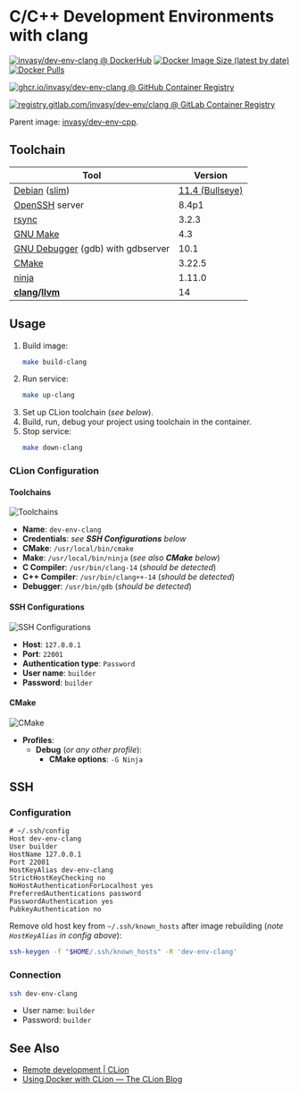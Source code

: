 # C/C++ Development Environments with clang

[![invasy/dev-env-clang @ DockerHub][badge-dockerhub]][dockerhub]
[![Docker Image Size (latest by date)][badge-size]][dockerhub]
[![Docker Pulls][badge-pulls]][dockerhub]

[![ghcr.io/invasy/dev-env-clang @ GitHub Container Registry][badge-github]][github]

[![registry.gitlab.com/invasy/dev-env/clang @ GitLab Container Registry][badge-gitlab]][gitlab]

Parent image: [invasy/dev-env-cpp](../cpp/README.md "invasy/dev-env-cpp").

## Toolchain
| Tool                                       | Version                     |
|--------------------------------------------|-----------------------------|
|   [Debian] ([slim])                        | [11.4 (Bullseye)][bullseye] |
|   [OpenSSH] server                         | 8.4p1                       |
|   [rsync]                                  | 3.2.3                       |
|   [GNU Make][make]                         | 4.3                         |
|   [GNU Debugger][gdb] (gdb) with gdbserver | 10.1                        |
|   [CMake]                                  | 3.22.5                      |
|   [ninja]                                  | 1.11.0                      |
| **[clang]/[llvm]**                         | 14                          |

## Usage
1. Build image:
    ```bash
    make build-clang
    ```
2. Run service:
    ```bash
    make up-clang
    ```
3. Set up CLion toolchain (_see below_).
4. Build, run, debug your project using toolchain in the container.
5. Stop service:
    ```bash
    make down-clang
    ```

### CLion Configuration
#### Toolchains
![Toolchains](../../docs/images/clion-toolchains.png "Toolchains")

- **Name**: `dev-env-clang`
- **Credentials**: _see **SSH Configurations** below_
- **CMake**: `/usr/local/bin/cmake`
- **Make**: `/usr/local/bin/ninja` (_see also **CMake** below_)
- **C Compiler**: `/usr/bin/clang-14` (_should be detected_)
- **C++ Compiler**: `/usr/bin/clang++-14` (_should be detected_)
- **Debugger**: `/usr/bin/gdb` (_should be detected_)

#### SSH Configurations
![SSH Configurations](../../docs/images/clion-ssh.png "SSH Configurations")

- **Host**: `127.0.0.1`
- **Port**: `22001`
- **Authentication type**: `Password`
- **User name**: `builder`
- **Password**: `builder`

#### CMake
![CMake](../../docs/images/clion-cmake.png "CMake")

- **Profiles**:
  - **Debug** (_or any other profile_):
    - **CMake options**: `-G Ninja`

## SSH
### Configuration
```
# ~/.ssh/config
Host dev-env-clang
User builder
HostName 127.0.0.1
Port 22001
HostKeyAlias dev-env-clang
StrictHostKeyChecking no
NoHostAuthenticationForLocalhost yes
PreferredAuthentications password
PasswordAuthentication yes
PubkeyAuthentication no
```

Remove old host key from `~/.ssh/known_hosts` after image rebuilding (_note `HostKeyAlias` in config above_):
```bash
ssh-keygen -f "$HOME/.ssh/known_hosts" -R 'dev-env-clang'
```

### Connection
```bash
ssh dev-env-clang
```
- User name: `builder`
- Password: `builder`

## See Also
- [Remote development | CLion](https://www.jetbrains.com/help/clion/remote-development.html "Remote development | CLion")
- [Using Docker with CLion — The CLion Blog](https://blog.jetbrains.com/clion/2020/01/using-docker-with-clion/ "Using Docker with CLion — The CLion Blog")

[dockerhub]: https://hub.docker.com/r/invasy/dev-env-clang "invasy/dev-env-clang @ Docker Hub"
[badge-dockerhub]: https://img.shields.io/badge/Docker%20Hub-invasy%2Fdev--env--clang-informational?logo=docker "invasy/dev-env-clang @ Docker Hub"
[badge-size]: https://img.shields.io/docker/image-size/invasy/dev-env-clang?sort=semver "Docker Image Size (latest by semver)"
[badge-pulls]: https://img.shields.io/docker/pulls/invasy/dev-env-clang?sort=semver "Docker Pulls"

[github]: https://github.com/invasy/dev-env/pkgs/container/dev-env-clang "ghcr.io/invasy/dev-env-clang @ GitHub Container Registry"
[badge-github]: https://img.shields.io/badge/GitHub-ghcr.io%2Finvasy%2Fdev--env--clang-informational?logo=github "ghcr.io/invasy/dev-env-clang @ GitHub Container Registry"

[gitlab]: https://gitlab.com/invasy/dev-env/container_registry "registry.gitlab.com/invasy/dev-env/clang @ GitLab Container Registry"
[badge-gitlab]: https://img.shields.io/badge/GitHub-registry.gitlab.com%2Finvasy%2Fdev--env%2Fclang-informational?logo=gitlab "registry.gitlab.com/invasy/dev-env/clang @ GitLab Container Registry"

[Debian]: https://www.debian.org/ "Debian"
[bullseye]: https://www.debian.org/releases/bullseye/amd64/release-notes/index.en.html "Debian 11.4 (Bullseye) Release Notes"
[slim]: https://hub.docker.com/_/debian "Debian — Docker Hub"
[OpenSSH]: https://www.openssh.com/ "OpenSSH"
[rsync]: https://rsync.samba.org/ "rsync"
[make]: https://www.gnu.org/software/make/ "GNU Make"
[gdb]: https://www.gnu.org/software/gdb/ "GNU Debugger"
[CMake]: https://cmake.org/ "CMake"
[ninja]: https://ninja-build.org/ "Ninja, a small build system with a focus on speed"
[clang]: https://clang.llvm.org/ "Clang: a C language family frontend for LLVM"
[llvm]: https://llvm.org/ "The LLVM Compiler Infrastructure"

